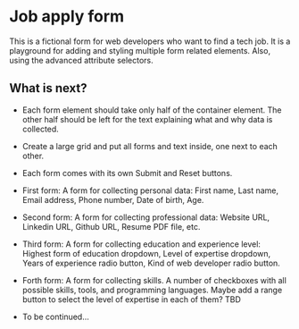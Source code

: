 # Job apply form

This is a fictional form for web developers who want to find a tech job. It is a playground for adding and styling multiple form related elements. Also, using the advanced attribute selectors.

## What is next?

- Each form element should take only half of the container element. The other half should be left for the text explaining what and why data is collected.

- Create a large grid and put all forms and text inside, one next to each other.

- Each form comes with its own Submit and Reset buttons.

- First form: A form for collecting personal data: First name, Last name, Email address, Phone number, Date of birth, Age.

- Second form: A form for collecting professional data: Website URL, Linkedin URL, Github URL, Resume PDF file, etc.

- Third form: A form for collecting education and experience level: Highest form of education dropdown, Level of expertise dropdown, Years of experience radio button, Kind of web developer radio button.

- Forth form: A form for collecting skills. A number of checkboxes with all possible skills, tools, and programming languages. Maybe add a range button to select the level of expertise in each of them? TBD

- To be continued...
